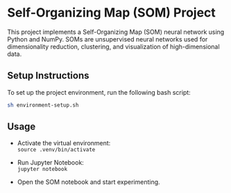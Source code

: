 # Self-Organizing Map (SOM) Project

This project implements a Self-Organizing Map (SOM) neural network using Python and NumPy. SOMs are unsupervised neural networks used for dimensionality reduction, clustering, and visualization of high-dimensional data.

## Setup Instructions

To set up the project environment, run the following bash script:

```bash
sh environment-setup.sh
```

## Usage

- Activate the virtual environment:  
  `source .venv/bin/activate`

- Run Jupyter Notebook:  
  `jupyter notebook`

- Open the SOM notebook and start experimenting.


